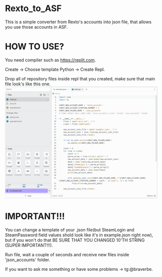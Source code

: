 # Rexto_to_ASF

This is a simple converter from Rexto's accounts into json file, that allows you use those accounts in ASF. 

# HOW TO USE?
You need compiler such as https://replit.com.

Create -> Choose template Python -> Create Repl.

Drop all of repository files inside repl that you created, make sure that main file look's like this one.
![img.png](img.png)

# IMPORTANT!!!

You can change a template of your .json file(but SteamLogin and SteamPassword field values shold look like it's in example.json right now), but if you won't do that BE SURE THAT YOU CHANGED 10'TH STRING (SUPER IMPORTANT!!!).

Run file, wait a couple of seconds and receive new files inside 'json_accounts' folder.

If you want to ask me something or have some problems -> tg:@braverbe.
